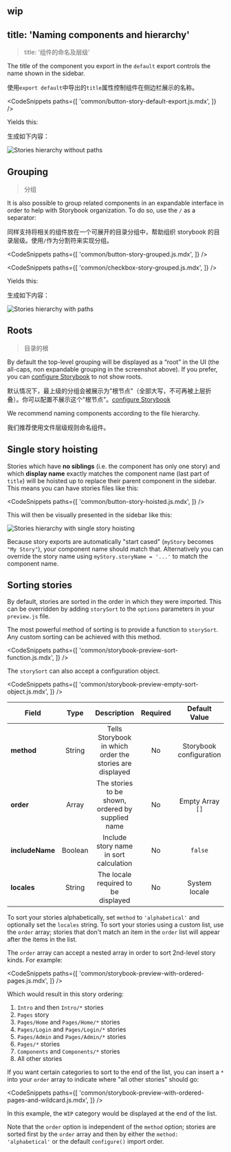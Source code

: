 wip
---
title: 'Naming components and hierarchy'
---

> title: '组件的命名及层级'

The title of the component you export in the `default` export controls the name shown in the sidebar.

使用`export default`中导出的`title`属性控制组件在侧边栏展示的名称。

<!-- prettier-ignore-start -->

<CodeSnippets
  paths={[
    'common/button-story-default-export.js.mdx',
  ]}
/>

<!-- prettier-ignore-end -->

Yields this:

生成如下内容：

![Stories hierarchy without paths](./naming-hierarchy-no-path.png)

## Grouping

> 分组

It is also possible to group related components in an expandable interface in order to help with Storybook organization. To do so, use the `/` as a separator:

同样支持将相关的组件放在一个可展开的目录分组中，帮助组织 storybook 的目录层级。使用`/`作为分割符来实现分组。

<!-- prettier-ignore-start -->

<CodeSnippets
  paths={[
    'common/button-story-grouped.js.mdx',
  ]}
/>

<!-- prettier-ignore-end -->

<!-- prettier-ignore-start -->

<CodeSnippets
  paths={[
    'common/checkbox-story-grouped.js.mdx',
  ]}
/>

<!-- prettier-ignore-end -->

Yields this:

生成如下内容：

![Stories hierarchy with paths](./naming-hierarchy-with-path.png)

## Roots

> 目录的根

By default the top-level grouping will be displayed as a “root” in the UI (the all-caps, non expandable grouping in the screenshot above). If you prefer, you can [configure Storybook](../configure/sidebar-and-urls.md#roots) to not show roots.

默认情况下，最上级的分组会被展示为"根节点"（全部大写，不可再被上层折叠）。你可以配置不展示这个"根节点"。[configure Storybook](../configure/sidebar-and-urls.md#roots)

We recommend naming components according to the file hierarchy.

我们推荐使用文件层级规则命名组件。

## Single story hoisting

Stories which have **no siblings** (i.e. the component has only one story) and which **display name** exactly matches the component name (last part of `title`) will be hoisted up to replace their parent component in the sidebar. This means you can have stories files like this:

<!-- prettier-ignore-start -->

<CodeSnippets
  paths={[
    'common/button-story-hoisted.js.mdx',
  ]}
/>

<!-- prettier-ignore-end -->

This will then be visually presented in the sidebar like this:

![Stories hierarchy with single story hoisting](./naming-hierarchy-single-story-hoisting.png)

Because story exports are automatically "start cased" (`myStory` becomes `"My Story"`), your component name should match that. Alternatively you can override the story name using `myStory.storyName = '...'` to match the component name.

## Sorting stories

By default, stories are sorted in the order in which they were imported. This can be overridden by adding `storySort` to the `options` parameters in your `preview.js` file.

The most powerful method of sorting is to provide a function to `storySort`. Any custom sorting can be achieved with this method.

<!-- prettier-ignore-start -->

<CodeSnippets
  paths={[
    'common/storybook-preview-sort-function.js.mdx',
  ]}
/>

<!-- prettier-ignore-end -->

The `storySort` can also accept a configuration object.

<!-- prettier-ignore-start -->

<CodeSnippets
  paths={[
    'common/storybook-preview-empty-sort-object.js.mdx',
  ]}
/>

<!-- prettier-ignore-end -->

| Field | Type | Description | Required | Default Value | Example |
| --- | :-: | :-: | :-: | :-: | :-: |
| **method** | String | Tells Storybook in which order the stories are displayed | No | Storybook configuration | `'alphabetical'` |
| **order** | Array | The stories to be shown, ordered by supplied name | No | Empty Array `[]` | `['Intro', 'Components']` |
| **includeName** | Boolean | Include story name in sort calculation | No | `false` | `true` |
| **locales** | String | The locale required to be displayed | No | System locale | `en-US` |

To sort your stories alphabetically, set `method` to `'alphabetical'` and optionally set the `locales` string. To sort your stories using a custom list, use the `order` array; stories that don't match an item in the `order` list will appear after the items in the list.

The `order` array can accept a nested array in order to sort 2nd-level story kinds. For example:

<!-- prettier-ignore-start -->

<CodeSnippets
  paths={[
    'common/storybook-preview-with-ordered-pages.js.mdx',
  ]}
/>

<!-- prettier-ignore-end -->

Which would result in this story ordering:

1. `Intro` and then `Intro/*` stories
2. `Pages` story
3. `Pages/Home` and `Pages/Home/*` stories
4. `Pages/Login` and `Pages/Login/*` stories
5. `Pages/Admin` and `Pages/Admin/*` stories
6. `Pages/*` stories
7. `Components` and `Components/*` stories
8. All other stories

If you want certain categories to sort to the end of the list, you can insert a `*` into your `order` array to indicate where "all other stories" should go:

<!-- prettier-ignore-start -->

<CodeSnippets
  paths={[
    'common/storybook-preview-with-ordered-pages-and-wildcard.js.mdx',
  ]}
/>

<!-- prettier-ignore-end -->

In this example, the `WIP` category would be displayed at the end of the list.

Note that the `order` option is independent of the `method` option; stories are sorted first by the `order` array and then by either the `method: 'alphabetical'` or the default `configure()` import order.
